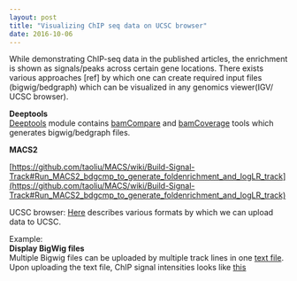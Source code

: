 ```yaml
---
layout: post
title: "Visualizing ChIP seq data on UCSC browser"
date: 2016-10-06
---
```


While demonstrating ChIP-seq data in the published articles, the enrichment is shown as signals/peaks across certain gene locations. There exists various approaches [ref] by which one can create required input files (bigwig/bedgraph) which can be visualized in any genomics viewer(IGV/ UCSC browser).  

**Deeptools**        
[Deeptools](http://deeptools.readthedocs.io/en/latest/index.html) module contains [bamCompare](http://deeptools.readthedocs.io/en/latest/content/tools/bamCoverage.html) and [bamCoverage](http://deeptools.readthedocs.io/en/latest/content/tools/bamCompare.html) tools which generates bigwig/bedgraph files.


**MACS2**   

[https://github.com/taoliu/MACS/wiki/Build-Signal-Track#Run_MACS2_bdgcmp_to_generate_foldenrichment_and_logLR_track](https://github.com/taoliu/MACS/wiki/Build-Signal-Track#Run_MACS2_bdgcmp_to_generate_foldenrichment_and_logLR_track)


UCSC browser:
[Here](https://genome.ucsc.edu/goldenPath/help/hgTracksHelp.html#CustomTracks) describes various formats by which we can upload data to UCSC.

Example:       
**Display BigWig files**          
Multiple Bigwig files can be uploaded by multiple track lines in one [text file](https://github.com/ashwini06/ashwini06.github.io/blob/master/test_data/bigWiggers.txt). Upon uploading the text file, ChIP signal intensities looks like [this](https://genome.ucsc.edu/cgi-bin/hgTracks?db=mm10&lastVirtModeType=default&lastVirtModeExtraState=&virtModeType=default&virtMode=0&nonVirtPosition=&position=chr3%3A66552219%2D67402818&hgsid=570503913_Sa94JgoS7B45ZJZALjKgNr99XnQM)

